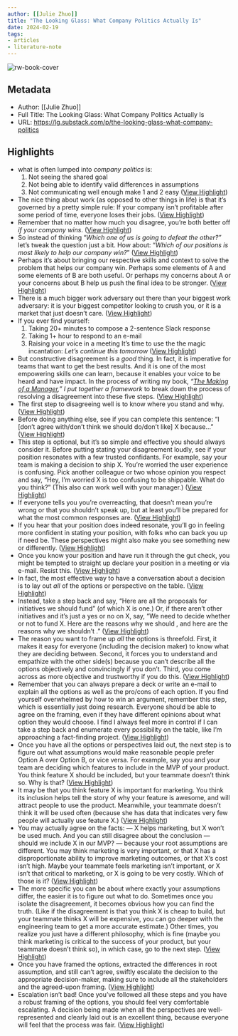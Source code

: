 ```yaml
---
author: [[Julie Zhuo]]
title: "The Looking Glass: What Company Politics Actually Is"
date: 2024-02-19
tags: 
- articles
- literature-note
---
```

![rw-book-cover](https://substackcdn.com/image/fetch/f_auto,q_auto:good,fl_progressive:steep/https%3A%2F%2Fsubstack-post-media.s3.amazonaws.com%2Fpublic%2Fimages%2F45b4b609-8aad-4eee-9e6a-cecd307a610b_1024x1024.png)

## Metadata
- Author: [[Julie Zhuo]]
- Full Title: The Looking Glass: What Company Politics Actually Is
- URL: https://lg.substack.com/p/the-looking-glass-what-company-politics

## Highlights
- what is often lumped into *company politics* is:
  1. Not seeing the shared goal
  2. Not being able to identify valid differences in assumptions
  3. Not communicating well enough make 1 and 2 easy ([View Highlight](https://read.readwise.io/read/01hq0qvrhczzd26e2vsgypty4d))
- The nice thing about work (as opposed to other things in life) is that it’s governed by a pretty simple rule:
  If your company isn’t profitable after some period of time, everyone loses their jobs. ([View Highlight](https://read.readwise.io/read/01hq0qxqbsps9v7d0em56mdd7a))
- Remember that no matter how much you disagree, you’re both better off *if your company wins*. ([View Highlight](https://read.readwise.io/read/01hq0qxgv3akpatvtzm71g4ebx))
- So instead of thinking “*Which one of us is going to defeat the other?”* let’s tweak the question just a bit.
  How about: “*Which of our positions is most likely to help our company win?*” ([View Highlight](https://read.readwise.io/read/01hq0qy3jtk5acdv2j7npr1202))
- Perhaps it’s about bringing our respective skills and context to solve the problem that helps our company win. Perhaps some elements of A and some elements of B are both useful. Or perhaps my concerns about A or your concerns about B help us push the final idea to be stronger. ([View Highlight](https://read.readwise.io/read/01hq0qyc36tctw02xpm9h30fn6))
- There is a much bigger work adversary out there than your biggest work adversary: it is your biggest competitor looking to crush you, or it is a market that just doesn’t care. ([View Highlight](https://read.readwise.io/read/01hq0qyn11ya7557r4b800y49q))
- If you ever find yourself:
  1. Taking 20+ minutes to compose a 2-sentence Slack response
  2. Taking 1+ hour to respond to an e-mail
  3. Raising your voice in a meeting
  It’s time to use the the magic incantation:
  *Let’s continue this tomorrow* ([View Highlight](https://read.readwise.io/read/01hq0qzn88tq8p10twdbcvt9v6))
- But constructive disagreement is a *good* thing. In fact, it is imperative for teams that want to get the best results. And it is one of the most empowering skills one can learn, because it enables your voice to be heard and have impact. In the process of writing my book, *“[The Making of a Manager](https://www.amazon.com/Making-Manager-What-Everyone-Looks/dp/0735219567/ref=sr_1_1?ie=UTF8&qid=1543269930&sr=8-1&keywords=the+making+of+a+manager),” I put together a framework* to break down the process of resolving a disagreement into these five steps. ([View Highlight](https://read.readwise.io/read/01hq0r11f4nt4h9aa165hbtcxp))
- The first step to disagreeing well is to know where you stand and why. ([View Highlight](https://read.readwise.io/read/01hq0r3grqjq7ccharb6fygkbq))
- Before doing anything else, see if you can complete this sentence: “I [don’t agree with/don’t think we should do/don’t like] X because…” ([View Highlight](https://read.readwise.io/read/01hq0r3pg0g6p2j2d0cs54mx2m))
- This step is optional, but it’s so simple and effective you should always consider it. Before putting stating your disagreement loudly, see if your position resonates with a few trusted confidants. For example, say your team is making a decision to ship X. You’re worried the user experience is confusing. Pick another colleague or two whose opinion you respect and say, “Hey, I’m worried X is too confusing to be shippable. What do you think?” (This also can work well with your manager.) ([View Highlight](https://read.readwise.io/read/01hq0r42s558bn7kken473ms3r))
- If everyone tells you you’re overreacting, that doesn’t mean you’re wrong or that you shouldn’t speak up, but at least you’ll be prepared for what the most common responses are. ([View Highlight](https://read.readwise.io/read/01hq0r49f1zpkatzxzty84m9na))
- If you hear that your position does indeed resonate, you’ll go in feeling more confident in stating your position, with folks who can back you up if need be. These perspectives might also make you see something new or differently. ([View Highlight](https://read.readwise.io/read/01hq0r4km1d10hbzysctqbctse))
- Once you know your position and have run it through the gut check, you might be tempted to straight up declare your position in a meeting or via e-mail. Resist this. ([View Highlight](https://read.readwise.io/read/01hq0r5h8hf9k42sf33azbv2dp))
- In fact, the most effective way to have a conversation about a decision is to lay out *all* of the options or perspective on the table. ([View Highlight](https://read.readwise.io/read/01hq0r5x8ef37r2ebexda14cbm))
- Instead, take a step back and say, “Here are all the proposals for initiatives we should fund” (of which X is one.) Or, if there aren’t other initiatives and it’s just a yes or no on X, say, “We need to decide whether or not to fund X. Here are the reasons why we should , and here are the reasons why we shouldn’t .” ([View Highlight](https://read.readwise.io/read/01hq0r65c24h79ynkb6yvv8htb))
- The reason you want to frame up *all* the options is threefold. First, it makes it easy for everyone (including the decision maker) to know what they are deciding between. Second, it forces you to understand and empathize with the other side(s) because you can’t describe all the options objectively and convincingly if you don’t. Third, you come across as more objective and trustworthy if you do this. ([View Highlight](https://read.readwise.io/read/01hq0r6fjnvfexkph1yw7v7gq7))
- Remember that you can always prepare a deck or write an e-mail to explain all the options as well as the pro/cons of each option. If you find yourself overwhelmed by how to win an argument, remember this step, which is essentially just doing research. Everyone should be able to agree on the framing, even if they have different opinions about what option they would choose. I find I always feel more in control if I can take a step back and enumerate every possibility on the table, like I’m approaching a fact-finding project. ([View Highlight](https://read.readwise.io/read/01hq0r74kmx2vvqymg3v8a4b06))
- Once you have all the options or perspectives laid out, the next step is to figure out what assumptions would make reasonable people prefer Option A over Option B, or vice versa. For example, say you and your team are deciding which features to include in the MVP of your product. You think feature X should be included, but your teammate doesn’t think so. Why is that? ([View Highlight](https://read.readwise.io/read/01hq0r7ed3f95cm7jgng5vjs2r))
- It may be that you think feature X is important for marketing. You think its inclusion helps tell the story of why your feature is awesome, and will attract people to use the product. Meanwhile, your teammate doesn’t think it will be used often (because she has data that indicates very few people will actually use feature X.) ([View Highlight](https://read.readwise.io/read/01hq0r7jtydb62m7f6bw224zwm))
- You may actually agree on the facts: — X helps marketing, but X won’t be used much. And you can still disagree about the conclusion — should we include X in our MVP? — because your root assumptions are different. You may think marketing is very important, or that X has a disproportionate ability to improve marketing outcomes, or that X’s cost isn’t high. Maybe your teammate feels marketing isn’t important, or X isn’t that critical to marketing, or X is going to be very costly. Which of those is it? ([View Highlight](https://read.readwise.io/read/01hq0r81m97vvwf3hjtj302eg9))
- The more specific you can be about where exactly your assumptions differ, the easier it is to figure out what to do. Sometimes once you isolate the disagreement, it becomes obvious how you can find the truth. (Like if the disagreement is that you think X is cheap to build, but your teammate thinks X will be expensive, you can go deeper with the engineering team to get a more accurate estimate.) Other times, you realize you just have a different philosophy, which is fine (maybe you think marketing is critical to the success of your product, but your teammate doesn’t think so), in which case, go to the next step. ([View Highlight](https://read.readwise.io/read/01hq0r8hejmbee781saf35cyrb))
- Once you have framed the options, extracted the differences in root assumption, and still can’t agree, swiftly escalate the decision to the appropriate decision-maker, making sure to include all the stakeholders and the agreed-upon framing. ([View Highlight](https://read.readwise.io/read/01hq0r8mh6trw3bs9ja7yf5h1s))
- Escalation isn’t bad! Once you’ve followed all these steps and you have a robust framing of the options, you should feel very comfortable escalating. A decision being made when all the perspectives are well-represented and clearly laid out is an excellent thing, because everyone will feel that the process was fair. ([View Highlight](https://read.readwise.io/read/01hq0r8z7v6ktezp6d320vj0t4))
